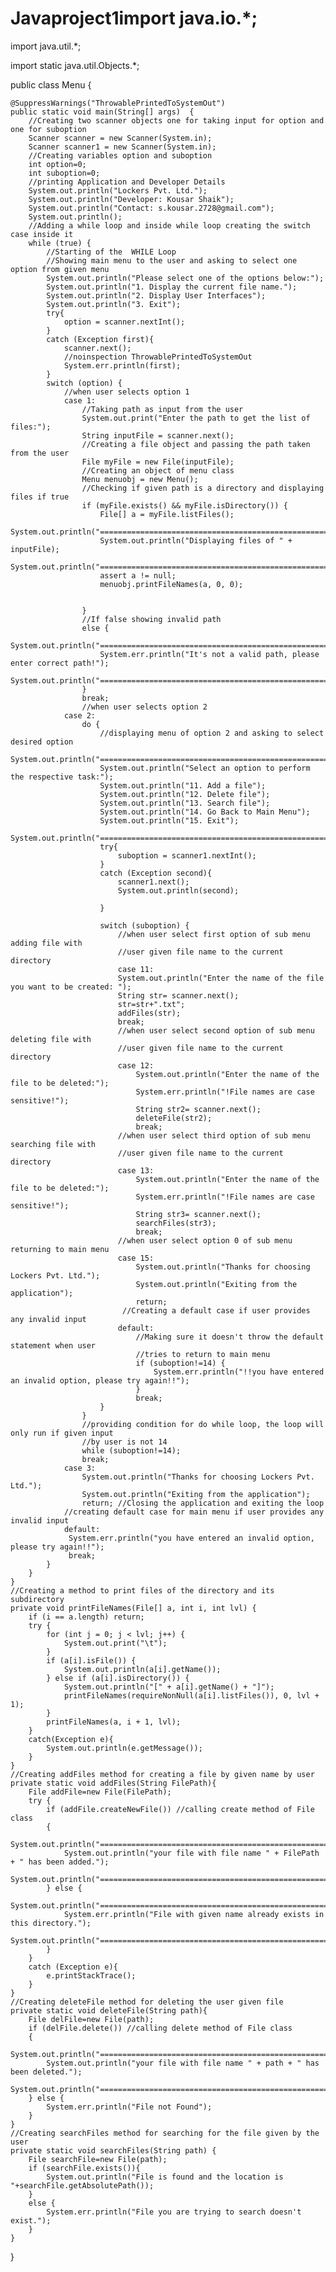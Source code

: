 # Javaproject1import java.io.*;
import java.util.*;

import static java.util.Objects.*;

public class Menu {

    @SuppressWarnings("ThrowablePrintedToSystemOut")
    public static void main(String[] args)  {
        //Creating two scanner objects one for taking input for option and one for suboption
        Scanner scanner = new Scanner(System.in);
        Scanner scanner1 = new Scanner(System.in);
        //Creating variables option and suboption
        int option=0;
        int suboption=0;
        //printing Application and Developer Details
        System.out.println("Lockers Pvt. Ltd.");
        System.out.println("Developer: Kousar Shaik");
        System.out.println("Contact: s.kousar.2728@gmail.com");
        System.out.println();
        //Adding a while loop and inside while loop creating the switch case inside it
        while (true) {
            //Starting of the  WHILE Loop
            //Showing main menu to the user and asking to select one option from given menu
            System.out.println("Please select one of the options below:");
            System.out.println("1. Display the current file name.");
            System.out.println("2. Display User Interfaces");
            System.out.println("3. Exit");
            try{
                option = scanner.nextInt();
            }
            catch (Exception first){
                scanner.next();
                //noinspection ThrowablePrintedToSystemOut
                System.err.println(first);
            }
            switch (option) {
                //when user selects option 1
                case 1:
                    //Taking path as input from the user
                    System.out.print("Enter the path to get the list of files:");
                    String inputFile = scanner.next();
                    //Creating a file object and passing the path taken from the user
                    File myFile = new File(inputFile);
                    //Creating an object of menu class
                    Menu menuobj = new Menu();
                    //Checking if given path is a directory and displaying files if true
                    if (myFile.exists() && myFile.isDirectory()) {
                        File[] a = myFile.listFiles();
                        System.out.println("======================================================================");
                        System.out.println("Displaying files of " + inputFile);
                        System.out.println("======================================================================");
                        assert a != null;
                        menuobj.printFileNames(a, 0, 0);


                    }
                    //If false showing invalid path
                    else {
                        System.out.println("======================================================================");
                        System.err.println("It's not a valid path, please enter correct path!");
                        System.out.println("======================================================================");
                    }
                    break;
                    //when user selects option 2
                case 2:
                    do {
                        //displaying menu of option 2 and asking to select desired option
                        System.out.println("=====================================================");
                        System.out.println("Select an option to perform the respective task:");
                        System.out.println("11. Add a file");
                        System.out.println("12. Delete file");
                        System.out.println("13. Search file");
                        System.out.println("14. Go Back to Main Menu");
                        System.out.println("15. Exit");
                        System.out.println("=====================================================");
                        try{
                            suboption = scanner1.nextInt();
                        }
                        catch (Exception second){
                            scanner1.next();
                            System.out.println(second);

                        }

                        switch (suboption) {
                            //when user select first option of sub menu adding file with
                            //user given file name to the current directory
                            case 11:
                            System.out.println("Enter the name of the file you want to be created: ");
                            String str= scanner.next();
                            str=str+".txt";
                            addFiles(str);
                            break;
                            //when user select second option of sub menu deleting file with
                            //user given file name to the current directory
                            case 12:
                                System.out.println("Enter the name of the file to be deleted:");
                                System.err.println("!File names are case sensitive!");
                                String str2= scanner.next();
                                deleteFile(str2);
                                break;
                            //when user select third option of sub menu searching file with
                            //user given file name to the current directory
                            case 13:
                                System.out.println("Enter the name of the file to be deleted:");
                                System.err.println("!File names are case sensitive!");
                                String str3= scanner.next();
                                searchFiles(str3);
                                break;
                            //when user select option 0 of sub menu returning to main menu
                            case 15:
                                System.out.println("Thanks for choosing Lockers Pvt. Ltd.");
                                System.out.println("Exiting from the application");
                                return;
                             //Creating a default case if user provides any invalid input
                            default:
                                //Making sure it doesn't throw the default statement when user
                                //tries to return to main menu
                                if (suboption!=14) {
                                    System.err.println("!!you have entered an invalid option, please try again!!");
                                }
                                break;
                        }
                    }
                    //providing condition for do while loop, the loop will only run if given input
                    //by user is not 14
                    while (suboption!=14);
                    break;
                case 3:
                    System.out.println("Thanks for choosing Lockers Pvt. Ltd.");
                    System.out.println("Exiting from the application");
                    return; //Closing the application and exiting the loop
                //creating default case for main menu if user provides any invalid input
                default:
                 System.err.println("you have entered an invalid option, please try again!!");
                 break;
            }
        }
    }
    //Creating a method to print files of the directory and its subdirectory
    private void printFileNames(File[] a, int i, int lvl) {
        if (i == a.length) return;
        try {
            for (int j = 0; j < lvl; j++) {
                System.out.print("\t");
            }
            if (a[i].isFile()) {
                System.out.println(a[i].getName());
            } else if (a[i].isDirectory()) {
                System.out.println("[" + a[i].getName() + "]");
                printFileNames(requireNonNull(a[i].listFiles()), 0, lvl + 1);
            }
            printFileNames(a, i + 1, lvl);
        }
        catch(Exception e){
            System.out.println(e.getMessage());
        }
    }
    //Creating addFiles method for creating a file by given name by user
    private static void addFiles(String FilePath){
        File addFile=new File(FilePath);
        try {
            if (addFile.createNewFile()) //calling create method of File class
            {
                System.out.println("======================================================================");
                System.out.println("your file with file name " + FilePath + " has been added.");
                System.out.println("======================================================================");
            } else {
                System.out.println("======================================================================");
                System.err.println("File with given name already exists in this directory.");
                System.out.println("======================================================================");
            }
        }
        catch (Exception e){
            e.printStackTrace();
        }
    }
    //Creating deleteFile method for deleting the user given file
    private static void deleteFile(String path){
        File delFile=new File(path);
        if (delFile.delete()) //calling delete method of File class
        {
            System.out.println("======================================================================");
            System.out.println("your file with file name " + path + " has been deleted.");
            System.out.println("======================================================================");
        } else {
            System.err.println("File not Found");
        }
    }
    //Creating searchFiles method for searching for the file given by the user
    private static void searchFiles(String path) {
        File searchFile=new File(path);
        if (searchFile.exists()){
            System.out.println("File is found and the location is "+searchFile.getAbsolutePath());
        }
        else {
            System.err.println("File you are trying to search doesn't exist.");
        }
    }
}
